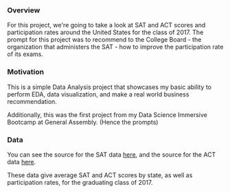 ### Overview

For this project, we're going to take a look at SAT and ACT scores and participation rates around the United States for the class of 2017. The prompt for this project was to recommend to the College Board - the organization that administers the SAT - how to improve the participation rate of its exams. 


### Motivation

This is a simple Data Analysis project that showcases my basic ability to perform EDA, data visualization, and make a real world business recommendation.

Additionally, this was the first project from my Data Science Immersive Bootcamp at General Assembly. (Hence the prompts)


### Data

You can see the source for the SAT data [here](https://blog.prepscholar.com/average-sat-scores-by-state-most-recent), and the source for the ACT data [here](https://blog.prepscholar.com/act-scores-by-state-averages-highs-and-lows).

These data give average SAT and ACT scores by state, as well as participation rates, for the graduating class of 2017.